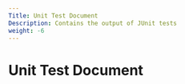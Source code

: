 ```yaml
---
Title: Unit Test Document
Description: Contains the output of JUnit tests
weight: -6
---
```


# Unit Test Document